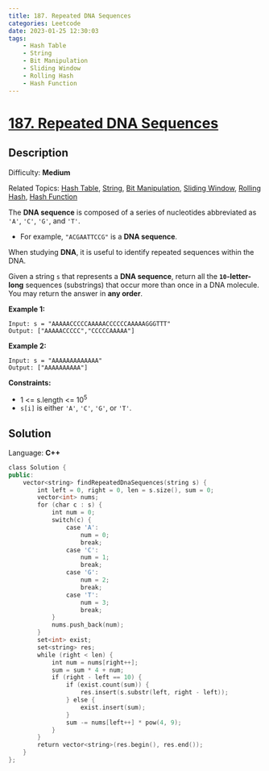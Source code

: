 ```yaml
---
title: 187. Repeated DNA Sequences
categories: Leetcode
date: 2023-01-25 12:30:03
tags:
    - Hash Table
    - String
    - Bit Manipulation
    - Sliding Window
    - Rolling Hash
    - Hash Function
---
```


# [187\. Repeated DNA Sequences](https://leetcode.com/problems/repeated-dna-sequences/)

## Description

Difficulty: **Medium**

Related Topics: [Hash Table](https://leetcode.com/tag/hash-table/), [String](https://leetcode.com/tag/string/), [Bit Manipulation](https://leetcode.com/tag/bit-manipulation/), [Sliding Window](https://leetcode.com/tag/sliding-window/), [Rolling Hash](https://leetcode.com/tag/rolling-hash/), [Hash Function](https://leetcode.com/tag/hash-function/)

The **DNA sequence** is composed of a series of nucleotides abbreviated as `'A'`, `'C'`, `'G'`, and `'T'`.

* For example, `"ACGAATTCCG"` is a **DNA sequence**.

When studying **DNA**, it is useful to identify repeated sequences within the DNA.

Given a string `s` that represents a **DNA sequence**, return all the **`10`-letter-long** sequences (substrings) that occur more than once in a DNA molecule. You may return the answer in **any order**.

**Example 1:**

```text
Input: s = "AAAAACCCCCAAAAACCCCCCAAAAAGGGTTT"
Output: ["AAAAACCCCC","CCCCCAAAAA"]
```

**Example 2:**

```text
Input: s = "AAAAAAAAAAAAA"
Output: ["AAAAAAAAAA"]
```

**Constraints:**

* 1 <= s.length <= 10<sup>5</sup>
* `s[i]` is either `'A'`, `'C'`, `'G'`, or `'T'`.

## Solution

Language: **C++**

```C++
class Solution {
public:
    vector<string> findRepeatedDnaSequences(string s) {
        int left = 0, right = 0, len = s.size(), sum = 0;
        vector<int> nums;
        for (char c : s) {
            int num = 0;
            switch(c) {
                case 'A':
                    num = 0;
                    break;
                case 'C':
                    num = 1;
                    break;
                case 'G':
                    num = 2;
                    break;
                case 'T':
                    num = 3;
                    break;
            }
            nums.push_back(num);
        }
        set<int> exist;
        set<string> res;
        while (right < len) {
            int num = nums[right++];
            sum = sum * 4 + num;
            if (right - left == 10) {
                if (exist.count(sum)) {
                    res.insert(s.substr(left, right - left));
                } else {
                    exist.insert(sum);
                }
                sum -= nums[left++] * pow(4, 9);
            }
        }
        return vector<string>(res.begin(), res.end());
    }
};
```
